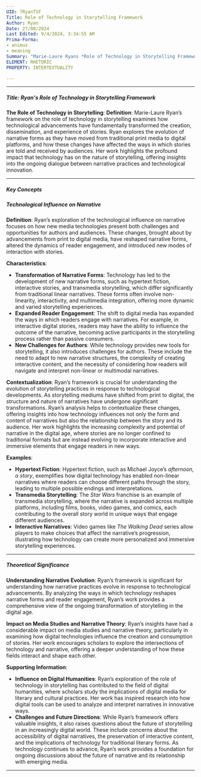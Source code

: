 ```yaml
---
UID: 7RyanTSF
Title: Role of Technology in Storytelling Framework
Author: Ryan
Date: 27/08/2024
Last Edited: 9/4/2024, 3:34:55 AM
Prima-Forma:
- animus
- meaning
Summary: "Marie-Laure Ryans *Role of Technology in Storytelling Framework* explores  how technological advancements have transformed narrative forms, audience engagement,  and storytelling practices. Her work examines the shift from print to digital  media, highlighting how interactive and immersive technologies offer new storytelling  possibilities and reshape the relationship between authors and audiences."
ELEMENT: RHETORIC
PROPERTY: INTERTEXTUALITY

---
```


---

##### Title: **Ryan's Role of Technology in Storytelling Framework**

**The Role of Technology in Storytelling**:
   **Definition**: Marie-Laure Ryan’s framework on the role of technology in storytelling examines how technological advancements have fundamentally transformed the creation, dissemination, and experience of stories. Ryan explores the evolution of narrative forms as they have moved from traditional print media to digital platforms, and how these changes have affected the ways in which stories are told and received by audiences. Her work highlights the profound impact that technology has on the nature of storytelling, offering insights into the ongoing dialogue between narrative practices and technological innovation.

---

##### Key Concepts

##### Technological Influence on Narrative

**Definition**:
   Ryan’s exploration of the technological influence on narrative focuses on how new media technologies present both challenges and opportunities for authors and audiences. These changes, brought about by advancements from print to digital media, have reshaped narrative forms, altered the dynamics of reader engagement, and introduced new modes of interaction with stories.

**Characteristics**:
   - **Transformation of Narrative Forms**: Technology has led to the development of new narrative forms, such as hypertext fiction, interactive stories, and transmedia storytelling, which differ significantly from traditional linear narratives. These forms often involve non-linearity, interactivity, and multimedia integration, offering more dynamic and varied storytelling experiences.
   - **Expanded Reader Engagement**: The shift to digital media has expanded the ways in which readers engage with narratives. For example, in interactive digital stories, readers may have the ability to influence the outcome of the narrative, becoming active participants in the storytelling process rather than passive consumers.
   - **New Challenges for Authors**: While technology provides new tools for storytelling, it also introduces challenges for authors. These include the need to adapt to new narrative structures, the complexity of creating interactive content, and the necessity of considering how readers will navigate and interpret non-linear or multimodal narratives.

**Contextualization**:
   Ryan’s framework is crucial for understanding the evolution of storytelling practices in response to technological developments. As storytelling mediums have shifted from print to digital, the structure and nature of narratives have undergone significant transformations. Ryan’s analysis helps to contextualize these changes, offering insights into how technology influences not only the form and content of narratives but also the relationship between the story and its audience. Her work highlights the increasing complexity and potential of narrative in the digital age, where stories are no longer confined to traditional formats but are instead evolving to incorporate interactive and immersive elements that engage readers in new ways.

**Examples**:
   - **Hypertext Fiction**: Hypertext fiction, such as Michael Joyce’s *afternoon, a story*, exemplifies how digital technology has enabled non-linear narratives where readers can choose different paths through the story, leading to multiple possible endings and interpretations.
   - **Transmedia Storytelling**: The *Star Wars* franchise is an example of transmedia storytelling, where the narrative is expanded across multiple platforms, including films, books, video games, and comics, each contributing to the overall story world in unique ways that engage different audiences.
   - **Interactive Narratives**: Video games like *The Walking Dead* series allow players to make choices that affect the narrative’s progression, illustrating how technology can create more personalized and immersive storytelling experiences.

---

##### Theoretical Significance

**Understanding Narrative Evolution**:
   Ryan’s framework is significant for understanding how narrative practices evolve in response to technological advancements. By analyzing the ways in which technology reshapes narrative forms and reader engagement, Ryan’s work provides a comprehensive view of the ongoing transformation of storytelling in the digital age.

**Impact on Media Studies and Narrative Theory**:
   Ryan’s insights have had a considerable impact on media studies and narrative theory, particularly in examining how digital technologies influence the creation and consumption of stories. Her work encourages scholars to explore the intersections of technology and narrative, offering a deeper understanding of how these fields interact and shape each other.

**Supporting Information**:
   - **Influence on Digital Humanities**: Ryan’s exploration of the role of technology in storytelling has contributed to the field of digital humanities, where scholars study the implications of digital media for literary and cultural practices. Her work has inspired research into how digital tools can be used to analyze and interpret narratives in innovative ways.
   - **Challenges and Future Directions**: While Ryan’s framework offers valuable insights, it also raises questions about the future of storytelling in an increasingly digital world. These include concerns about the accessibility of digital narratives, the preservation of interactive content, and the implications of technology for traditional literary forms. As technology continues to advance, Ryan’s work provides a foundation for ongoing discussions about the future of narrative and its relationship with emerging media.

---
